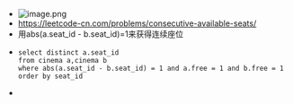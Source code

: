 - ![image.png](../assets/image_1647873538574_0.png)
- https://leetcode-cn.com/problems/consecutive-available-seats/
- 用abs(a.seat_id - b.seat_id)=1来获得连续座位
- ```
  select distinct a.seat_id
  from cinema a,cinema b
  where abs(a.seat_id - b.seat_id) = 1 and a.free = 1 and b.free = 1
  order by seat_id
  ```
-